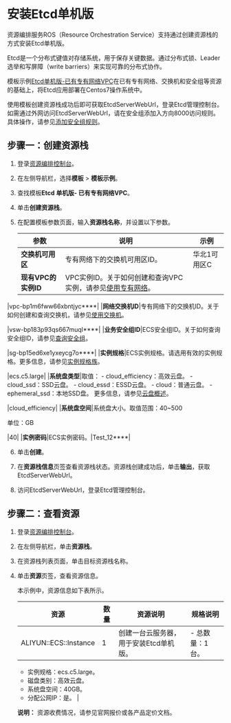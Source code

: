 # 安装Etcd单机版

资源编排服务ROS（Resource Orchestration Service）支持通过创建资源栈的方式安装Etcd单机版。

Etcd是一个分布式键值对存储系统，用于保存关键数据。通过分布式锁、Leader选举和写屏障（write barriers）来实现可靠的分布式协作。

模板示例[Etcd单机版-已有专有网络VPC](https://rosnext.console.aliyun.com/cn-beijing/samples/Existing_Vpc_Docker_Single_Etcd?accounttraceid=2c2ee7e0b96840ca86798e9990ca4f3ciyzs)在已有专有网络、交换机和安全组等资源的基础上，将Etcd应用部署在Centos7操作系统中。

使用模板创建资源栈成功后即可获取EtcdServerWebUrl，登录Etcd管理控制台。如需通过外网访问EtcdServerWebUrl，请在安全组添加入方向8000访问规则。具体操作，请参见[添加安全组规则](/intl.zh-CN/安全/安全组/添加安全组规则.md)。

## 步骤一：创建资源栈

1.  登录[资源编排控制台](http://ros.console.aliyun.com)。

2.  在左侧导航栏，选择**模板** \> **模板示例**。

3.  查找模板**Etcd 单机版- 已有专有网络VPC**。

4.  单击**创建资源栈**。

5.  在配置模板参数页面，输入**资源栈名称**，并设置以下参数。

    |参数|说明|示例|
    |--|--|--|
    |**交换机可用区**|专有网络下的交换机可用区ID。|华北1可用区C|
    |**现有VPC的实例ID**|VPC实例ID。关于如何创建和查询VPC实例，请参见[使用专有网络](/intl.zh-CN/专有网络和交换机/使用专有网络.md)。

|vpc-bp1m6fww66xbntjyc\*\*\*\*|
    |**网络交换机ID**|专有网络下的交换机ID。关于如何创建和查询交换机，请参见[使用交换机](/intl.zh-CN/专有网络和交换机/使用交换机.md)。

|vsw-bp183p93qs667muql\*\*\*\*|
    |**业务安全组ID**|ECS安全组ID。关于如何查询安全组ID，请参见[查询安全组](/intl.zh-CN/安全/安全组/管理安全组/查询安全组.md)。

|sg-bp15ed6xe1yxeycg7o\*\*\*\*|
    |**实例规格**|ECS实例规格。请选用有效的实例规格。更多信息，请参见[实例规格族](/intl.zh-CN/实例/实例规格族.md)。

|ecs.c5.large|
    |**系统盘类型**|取值：    -   cloud\_efficiency：高效云盘。
    -   cloud\_ssd：SSD云盘。
    -   cloud\_essd：ESSD云盘。
    -   cloud：普通云盘。
    -   ephemeral\_ssd：本地SSD盘。
更多信息，请参见[云盘概述](/intl.zh-CN/块存储/块存储介绍/云盘概述.md)。

|cloud\_efficiency|
    |**系统盘空间**|系统盘大小。取值范围：40~500

单位：GB

|40|
    |**实例密码**|ECS实例密码。|Test\_12\*\*\*\*|

6.  单击**创建**。

7.  在**资源栈信息**页签查看资源栈状态。资源栈创建成功后，单击**输出**，获取EtcdServerWebUrl。

8.  访问EtcdServerWebUrl，登录Etcd管理控制台。


## 步骤二：查看资源

1.  登录[资源编排控制台](http://ros.console.aliyun.com)。

2.  在左侧导航栏，单击**资源栈**。

3.  在资源栈列表页面，单击目标资源栈名称。

4.  单击**资源**页签，查看资源信息。

    本示例中，资源信息如下表所示。

    |资源|数量|资源说明|规格说明|
    |--|--|----|----|
    |ALIYUN::ECS::Instance|1|创建一台云服务器，用于安装Etcd单机版。|    -   总数量：1台。
    -   实例规格：ecs.c5.large。
    -   磁盘类别：高效云盘。
    -   系统盘空间：40GB。
    -   分配公网IP：是。 |

    **说明：** 资源收费情况，请参见官网报价或各产品定价文档。


